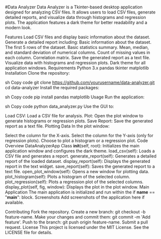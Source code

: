 #Data Analyzer
Data Analyzer is a Tkinter-based desktop application designed for analyzing CSV files. It allows users to load CSV files, generate detailed reports, and visualize data through histograms and regression plots. The application features a dark theme for better readability and a modern look.

Features
Load CSV files and display basic information about the dataset.
Generate a detailed report including:
Basic information about the dataset.
The first 5 rows of the dataset.
Basic statistics summary.
Mean, median, and standard deviation of numerical columns.
Count of missing values in each column.
Correlation matrix.
Save the generated report as a text file.
Visualize data with histograms and regression plots.
Dark theme for all application windows.
Requirements
Python 3.x
pandas
tkinter
matplotlib
Installation
Clone the repository:

sh
Copy code
git clone https://github.com/yourusername/data-analyzer.git
cd data-analyzer
Install the required packages:

sh
Copy code
pip install pandas matplotlib
Usage
Run the application:

sh
Copy code
python data_analyzer.py
Use the GUI to:

Load CSV: Load a CSV file for analysis.
Plot: Open the plot window to generate histograms or regression plots.
Save Report: Save the generated report as a text file.
Plotting Data
In the plot window:

Select the column for the X-axis.
Select the column for the Y-axis (only for regression plots).
Choose to plot a histogram or a regression plot.
Code Overview
DataAnalyzerApp Class
__init__(self, root): Initializes the main application window and configures the dark theme.
load_csv(self): Loads a CSV file and generates a report.
generate_report(self): Generates a detailed report of the loaded dataset.
display_report(self): Displays the generated report in the text widget.
save_report(self): Saves the generated report to a text file.
open_plot_window(self): Opens a new window for plotting data.
plot_histogram(self): Plots a histogram of the selected column.
plot_regression(self): Plots a regression plot of the selected columns.
display_plot(self, fig, window): Displays the plot in the plot window.
Main Application
The main application is initialized and run within the if __name__ == "__main__": block.
Screenshots
Add screenshots of the application here if available.

Contributing
Fork the repository.
Create a new branch: git checkout -b feature-name.
Make your changes and commit them: git commit -m 'Add feature'.
Push to the branch: git push origin feature-name.
Submit a pull request.
License
This project is licensed under the MIT License. See the LICENSE file for details.
